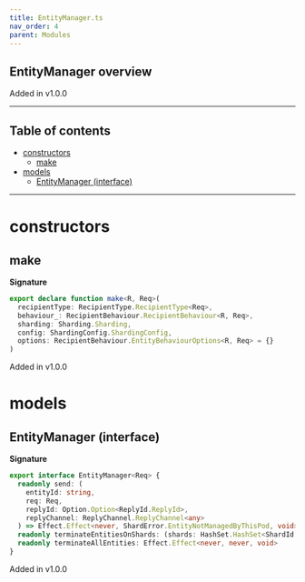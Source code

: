```yaml
---
title: EntityManager.ts
nav_order: 4
parent: Modules
---
```


## EntityManager overview

Added in v1.0.0

---

<h2 class="text-delta">Table of contents</h2>

- [constructors](#constructors)
  - [make](#make)
- [models](#models)
  - [EntityManager (interface)](#entitymanager-interface)

---

# constructors

## make

**Signature**

```ts
export declare function make<R, Req>(
  recipientType: RecipientType.RecipientType<Req>,
  behaviour_: RecipientBehaviour.RecipientBehaviour<R, Req>,
  sharding: Sharding.Sharding,
  config: ShardingConfig.ShardingConfig,
  options: RecipientBehaviour.EntityBehaviourOptions<R, Req> = {}
)
```

Added in v1.0.0

# models

## EntityManager (interface)

**Signature**

```ts
export interface EntityManager<Req> {
  readonly send: (
    entityId: string,
    req: Req,
    replyId: Option.Option<ReplyId.ReplyId>,
    replyChannel: ReplyChannel.ReplyChannel<any>
  ) => Effect.Effect<never, ShardError.EntityNotManagedByThisPod, void>
  readonly terminateEntitiesOnShards: (shards: HashSet.HashSet<ShardId.ShardId>) => Effect.Effect<never, never, void>
  readonly terminateAllEntities: Effect.Effect<never, never, void>
}
```

Added in v1.0.0
